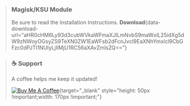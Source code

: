 > ### Magisk/KSU Module
> Be sure to read the Installation Instructions.
> **Download**{data-download-url="aHR0cHM6Ly93d3cubWVkaWFmaXJlLmNvbS9maWxlL25idXg5dW9zNWoyOGsyZS9TeXN0ZW1EaWFsb2dFcnJvcl9EaXNhYmxlcl9CbGFzc0dPJTI1NUIyLjIlMjU1RC56aXAvZmlsZQ=="}

> ### ☕ Support
> A coffee helps me keep it updated!
> 
> [![Buy Me A Coffee](https://cdn.buymeacoffee.com/buttons/v2/default-yellow.png)](https://www.buymeacoffee.com/BlassGO){target="_blank" style="height: 50px !important;width: 170px !important;"}